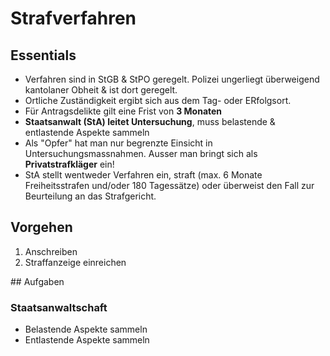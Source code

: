 # Strafverfahren

## Essentials

- Verfahren sind in StGB & StPO geregelt. Polizei ungerliegt überweigend kantolaner Obheit & ist dort geregelt.
- Ortliche Zuständigkeit ergibt sich aus dem Tag- oder ERfolgsort.
- Für Antragsdelikte gilt eine Frist von **3 Monaten**
- **Staatsanwalt (StA) leitet Untersuchung**, muss belastende & entlastende Aspekte sammeln
- Als "Opfer" hat man nur begrenzte Einsicht in Untersuchungsmassnahmen. Ausser man bringt sich als **Privatstrafkläger** ein!
- StA stellt wentweder Verfahren ein, straft (max. 6 Monate Freiheitsstrafen und/oder 180 Tagessätze) oder überweist den Fall zur Beurteilung an das Strafgericht.

## Vorgehen
1. Anschreiben
2. Straffanzeige einreichen


## Aufgaben

### Staatsanwaltschaft

- Belastende Aspekte sammeln
- Entlastende Aspekte sammeln